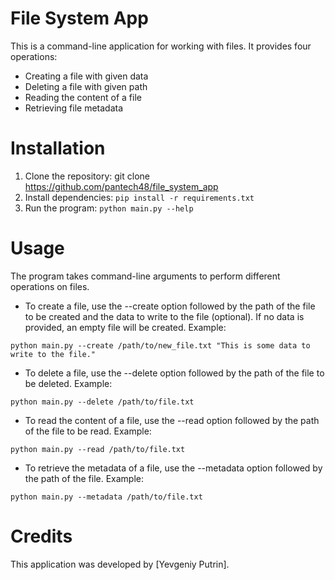 # File System App
This is a command-line application for working with files. It provides four operations:
* Creating a file with given data
* Deleting a file with given path
* Reading the content of a file
* Retrieving file metadata
# Installation
1. Clone the repository: git clone https://github.com/pantech48/file_system_app
2. Install dependencies: ```pip install -r requirements.txt```
3. Run the program: ```python main.py --help```
# Usage
The program takes command-line arguments to perform different operations on files.

* To create a file, use the --create option followed by the path of the file to be created and the data to write to the file (optional). If no data is provided, an empty file will be created.
Example:

```shell
python main.py --create /path/to/new_file.txt "This is some data to write to the file."
```

* To delete a file, use the --delete option followed by the path of the file to be deleted.
Example:

````shell
python main.py --delete /path/to/file.txt
````
* To read the content of a file, use the --read option followed by the path of the file to be read.
Example:

````shell
python main.py --read /path/to/file.txt
````

* To retrieve the metadata of a file, use the --metadata option followed by the path of the file.
Example:

````shell
python main.py --metadata /path/to/file.txt
````
# Credits
This application was developed by [Yevgeniy Putrin].